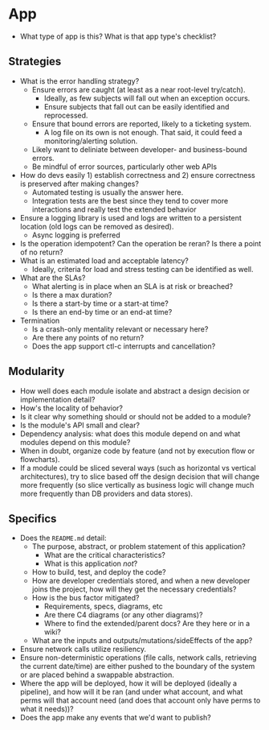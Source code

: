 # App

- What type of app is this? What is that app type's checklist?

## Strategies

- What is the error handling strategy?
    - Ensure errors are caught (at least as a near root-level try/catch).
        - Ideally, as few subjects will fall out when an exception occurs.
        - Ensure subjects that fall out can be easily identified and
        reprocessed.
    - Ensure that bound errors are reported, likely to a ticketing system.
        - A log file on its own is not enough. That said, it could feed a
        monitoring/alerting solution.
    - Likely want to deliniate between developer- and business-bound errors.
    - Be mindful of error sources, particularly other web APIs
- How do devs easily 1) establish correctness and 2) ensure correctness is
preserved after making changes?
    - Automated testing is usually the answer here.
    - Integration tests are the best since they tend to cover more interactions
    and really test the extended behavior
- Ensure a logging library is used and logs are written to a persistent location
(old logs can be removed as desired).
    - Async logging is preferred
- Is the operation idempotent? Can the operation be reran? Is there a point of
no return?
- What is an estimated load and acceptable latency?
    - Ideally, criteria for load and stress testing can be identified as well.
- What are the SLAs?
    - What alerting is in place when an SLA is at risk or breached?
    - Is there a max duration?
    - Is there a start-by time or a start-at time?
    - Is there an end-by time or an end-at time?
- Termination
    - Is a crash-only mentality relevant or necessary here?
    - Are there any points of no return?
    - Does the app support ctl-c interrupts and cancellation?

## Modularity

- How well does each module isolate and abstract a design decision or
implementation detail?
- How's the locality of behavior?
- Is it clear why something should or should not be added to a module?
- Is the module's API small and clear?
- Dependency analysis: what does this module depend on and what modules depend
on this module?
- When in doubt, organize code by feature (and not by execution flow or
flowcharts).
- If a module could be sliced several ways (such as horizontal vs vertical
architectures), try to slice based off the design decision that will change more
frequently (so slice vertically as business logic will change much more
frequently than DB providers and data stores).

## Specifics

- Does the `README.md` detail:
    - The purpose, abstract, or problem statement of this application?
        - What are the critical characteristics?
        - What is this application *not*?
    - How to build, test, and deploy the code?
    - How are developer credentials stored, and when a new developer joins the
    project, how will they get the necessary credentials?
    - How is the bus factor mitigated?
        - Requirements, specs, diagrams, etc
        - Are there C4 diagrams (or any other diagrams)?
        - Where to find the extended/parent docs? Are they here or in a wiki?
    - What are the inputs and outputs/mutations/sideEffects of the app?
- Ensure network calls utilize resiliency.
- Ensure non-deterministic operations (file calls, network calls, retrieving the
current date/time) are either pushed to the boundary of the system or are placed
behind a swappable abstraction.
- Where the app will be deployed, how it will be deployed (ideally a pipeline),
and how will it be ran (and under what account, and what perms will that account
need (and does that account only have perms to what it needs))?
- Does the app make any events that we'd want to publish?

